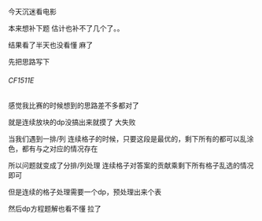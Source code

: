 今天沉迷看电影

本来想补下题 估计也补不了几个了。。

结果看了半天也没看懂 麻了

先把思路写下

###### CF1511E

感觉我比赛的时候想到的思路差不多都对了

就是连续放块的dp没搞出来就摸了 大失败

当我们遇到一排/列 连续格子的时候，只要这段是最优的，剩下所有的都可以乱涂色，都有与之对应的情况存在

所以问题就变成了分排/列处理 连续格子对答案的贡献乘剩下所有格子乱选的情况即可

但是连续的格子处理需要一个dp，预处理出来个表

然后dp方程题解也看不懂 拉了

